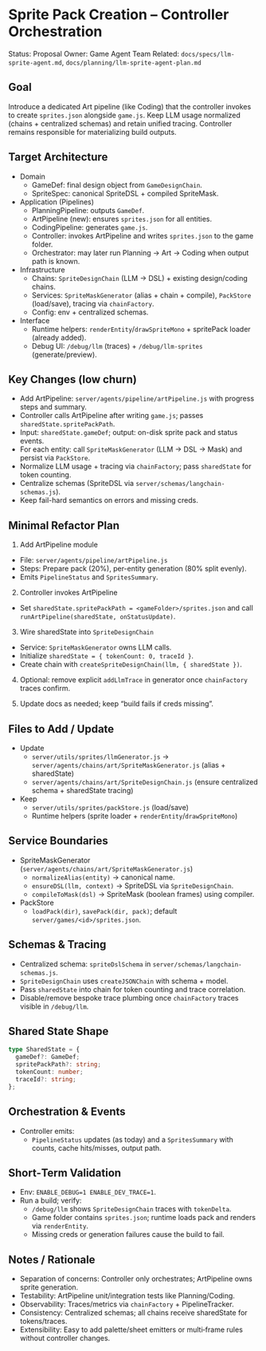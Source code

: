 # Sprite Pack Creation – Controller Orchestration

Status: Proposal
Owner: Game Agent Team
Related: `docs/specs/llm-sprite-agent.md`, `docs/planning/llm-sprite-agent-plan.md`

## Goal

Introduce a dedicated Art pipeline (like Coding) that the controller invokes to create `sprites.json` alongside `game.js`. Keep LLM usage normalized (chains + centralized schemas) and retain unified tracing. Controller remains responsible for materializing build outputs.

## Target Architecture

- Domain
  - GameDef: final design object from `GameDesignChain`.
  - SpriteSpec: canonical SpriteDSL + compiled SpriteMask.
- Application (Pipelines)
  - PlanningPipeline: outputs `GameDef`.
  - ArtPipeline (new): ensures `sprites.json` for all entities.
  - CodingPipeline: generates `game.js`.
  - Controller: invokes ArtPipeline and writes `sprites.json` to the game folder.
  - Orchestrator: may later run Planning → Art → Coding when output path is known.
- Infrastructure
  - Chains: `SpriteDesignChain` (LLM → DSL) + existing design/coding chains.
  - Services: `SpriteMaskGenerator` (alias + chain + compile), `PackStore` (load/save), tracing via `chainFactory`.
  - Config: env + centralized schemas.
- Interface
  - Runtime helpers: `renderEntity`/`drawSpriteMono` + spritePack loader (already added).
  - Debug UI: `/debug/llm` (traces) + `/debug/llm-sprites` (generate/preview).

## Key Changes (low churn)

- Add ArtPipeline: `server/agents/pipeline/artPipeline.js` with progress steps and summary.
- Controller calls ArtPipeline after writing `game.js`; passes `sharedState.spritePackPath`.
- Input: `sharedState.gameDef`; output: on-disk sprite pack and status events.
- For each entity: call `SpriteMaskGenerator` (LLM → DSL → Mask) and persist via `PackStore`.
- Normalize LLM usage + tracing via `chainFactory`; pass `sharedState` for token counting.
- Centralize schemas (SpriteDSL via `server/schemas/langchain-schemas.js`).
- Keep fail-hard semantics on errors and missing creds.

## Minimal Refactor Plan

1) Add ArtPipeline module
- File: `server/agents/pipeline/artPipeline.js`
- Steps: Prepare pack (20%), per-entity generation (80% split evenly).
- Emits `PipelineStatus` and `SpritesSummary`.

2) Controller invokes ArtPipeline
- Set `sharedState.spritePackPath = <gameFolder>/sprites.json` and call `runArtPipeline(sharedState, onStatusUpdate)`.

3) Wire sharedState into `SpriteDesignChain`
- Service: `SpriteMaskGenerator` owns LLM calls.
- Initialize `sharedState = { tokenCount: 0, traceId }`.
- Create chain with `createSpriteDesignChain(llm, { sharedState })`.

4) Optional: remove explicit `addLlmTrace` in generator once `chainFactory` traces confirm.

5) Update docs as needed; keep “build fails if creds missing”.

## Files to Add / Update

- Update
  - `server/utils/sprites/llmGenerator.js` → `server/agents/chains/art/SpriteMaskGenerator.js` (alias + sharedState)
  - `server/agents/chains/art/SpriteDesignChain.js` (ensure centralized schema + sharedState tracing)
- Keep
  - `server/utils/sprites/packStore.js` (load/save)
  - Runtime helpers (sprite loader + `renderEntity`/`drawSpriteMono`)

## Service Boundaries

- SpriteMaskGenerator (`server/agents/chains/art/SpriteMaskGenerator.js`)
  - `normalizeAlias(entity)` → canonical name.
  - `ensureDSL(llm, context)` → SpriteDSL via `SpriteDesignChain`.
  - `compileToMask(dsl)` → SpriteMask (boolean frames) using compiler.
- PackStore
  - `loadPack(dir)`, `savePack(dir, pack)`; default `server/games/<id>/sprites.json`.

## Schemas & Tracing

- Centralized schema: `spriteDslSchema` in `server/schemas/langchain-schemas.js`.
- `SpriteDesignChain` uses `createJSONChain` with schema + model.
- Pass `sharedState` into chain for token counting and trace correlation.
- Disable/remove bespoke trace plumbing once `chainFactory` traces visible in `/debug/llm`.

## Shared State Shape

```ts
type SharedState = {
  gameDef?: GameDef;
  spritePackPath?: string;
  tokenCount: number;
  traceId?: string;
};
```

## Orchestration & Events

- Controller emits:
  - `PipelineStatus` updates (as today) and a `SpritesSummary` with counts, cache hits/misses, output path.

## Short‑Term Validation

- Env: `ENABLE_DEBUG=1 ENABLE_DEV_TRACE=1`.
- Run a build; verify:
  - `/debug/llm` shows `SpriteDesignChain` traces with `tokenDelta`.
  - Game folder contains `sprites.json`; runtime loads pack and renders via `renderEntity`.
  - Missing creds or generation failures cause the build to fail.

## Notes / Rationale

- Separation of concerns: Controller only orchestrates; ArtPipeline owns sprite generation.
- Testability: ArtPipeline unit/integration tests like Planning/Coding.
- Observability: Traces/metrics via `chainFactory` + PipelineTracker.
- Consistency: Centralized schemas; all chains receive sharedState for tokens/traces.
- Extensibility: Easy to add palette/sheet emitters or multi‑frame rules without controller changes.
